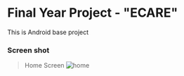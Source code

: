 # Final Year Project - "ECARE" 

This is Android base project 

### Screen shot

> Home Screen ![home](https://user-images.githubusercontent.com/30772806/40994695-85efcc1e-691a-11e8-8433-a37f547cb59b.png)
> 
